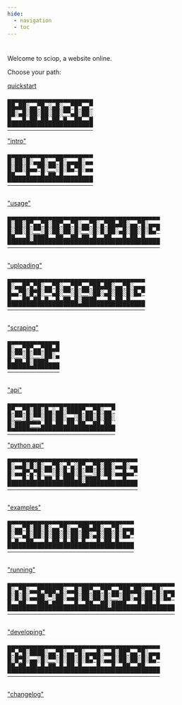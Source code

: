 ```yaml
---
hide:
  - navigation
  - toc
---
```


# 
<p class="font-mono">
Welcome to sciop, a website online.
</p>

<p class="font-mono">
Choose your path:
</p>

<div class="quickstart-container">
    <a href="quickstart/">quickstart</a>
</div>


<div class="index-linkbox">
<a href="intro/overview" aria-label="Intro">
<pre class="index-link" role="img">
▄▄▄▄▄▄▄▄▄▄▄▄▄▄▄▄▄▄▄▄▄▄▄
██▄██░▄▄▀█▄░▄█░▄▄▀█▀▄▄▀
██░▄█░██░██░██░▀▀▄█░██░
█▄▄▄█▄██▄██▄██▄█▄▄██▄▄█
▀▀▀▀▀▀▀▀▀▀▀▀▀▀▀▀▀▀▀▀▀▀▀
</pre>
<span class="index-link-label" aria-hidden="true">"intro"</span>
</a>

<a href="using/" aria-label="Usage">
<pre class="index-link" role="img">
▄▄▄▄▄▄▄▄▄▄▄▄▄▄▄▄▄▄▄▄▄▄▄
█░██░█░▄▄█░▄▄▀█░▄▄▄█░▄▄
█░██░█▄▄▀█░▀▀░█░█▄▀█░▄▄
██▄▄▄█▄▄▄█▄██▄█▄▄▄▄█▄▄▄
▀▀▀▀▀▀▀▀▀▀▀▀▀▀▀▀▀▀▀▀▀▀▀

</pre>
<span class="index-link-label" aria-hidden="true">"usage"</span>
</a>

<a href="uploading/" aria-label="Uploading">
<pre class="index-link" role="img">
▄▄▄▄▄▄▄▄▄▄▄▄▄▄▄▄▄▄▄▄▄▄▄▄▄▄▄▄▄▄▄▄▄▄▄▄▄▄▄▄▄
█░██░█▀▄▄▀█░██▀▄▄▀█░▄▄▀█░▄▀██▄██░▄▄▀█░▄▄▄
█░██░█░▀▀░█░██░██░█░▀▀░█░█░██░▄█░██░█░█▄▀
██▄▄▄█░████▄▄██▄▄██▄██▄█▄▄██▄▄▄█▄██▄█▄▄▄▄
▀▀▀▀▀▀▀▀▀▀▀▀▀▀▀▀▀▀▀▀▀▀▀▀▀▀▀▀▀▀▀▀▀▀▀▀▀▀▀▀▀

</pre>
<span class="index-link-label" aria-hidden="true">"uploading"</span>
</a>

<a href="scraping/" aria-label="Scraping">
<pre class="index-link" role="img">
▄▄▄▄▄▄▄▄▄▄▄▄▄▄▄▄▄▄▄▄▄▄▄▄▄▄▄▄▄▄▄▄▄▄▄▄▄
█░▄▄█▀▄▀█░▄▄▀█░▄▄▀█▀▄▄▀██▄██░▄▄▀█░▄▄▄
█▄▄▀█░█▀█░▀▀▄█░▀▀░█░▀▀░██░▄█░██░█░█▄▀
█▄▄▄██▄██▄█▄▄█▄██▄█░████▄▄▄█▄██▄█▄▄▄▄
▀▀▀▀▀▀▀▀▀▀▀▀▀▀▀▀▀▀▀▀▀▀▀▀▀▀▀▀▀▀▀▀▀▀▀▀▀

</pre>
<span class="index-link-label" aria-hidden="true">"scraping"</span>
</a>
<a href="api" aria-label="API">
<pre class="index-link" role="img">
▄▄▄▄▄▄▄▄▄▄▄▄▄▄
█░▄▄▀█▀▄▄▀██▄█
█░▀▀░█░▀▀░██░▄
█▄██▄█░████▄▄▄
▀▀▀▀▀▀▀▀▀▀▀▀▀▀

</pre>
<span class="index-link-label" aria-hidden="true">"api"</span>
</a>
<a href="python" aria-label="Python API">
<pre class="index-link" role="img">
▄▄▄▄▄▄▄▄▄▄▄▄▄▄▄▄▄▄▄▄▄▄▄▄▄▄▄▄▄
█▀▄▄▀█░██░█▄░▄█░████▀▄▄▀█░▄▄▀
█░▀▀░█░▀▀░██░██░▄▄░█░██░█░██░
█░████▀▀▀▄██▄██▄██▄██▄▄██▄██▄
▀▀▀▀▀▀▀▀▀▀▀▀▀▀▀▀▀▀▀▀▀▀▀▀▀▀▀▀▀
</pre>
<span class="index-link-label" aria-hidden="true">"python api"</span>
</a>
<a href="examples/" aria-label="Examples">
<pre class="index-link" role="img">
▄▄▄▄▄▄▄▄▄▄▄▄▄▄▄▄▄▄▄▄▄▄▄▄▄▄▄▄▄▄▄▄▄▄▄
█░▄▄█░█░█░▄▄▀█░▄▀▄░█▀▄▄▀█░██░▄▄█░▄▄
█░▄▄█▀▄▀█░▀▀░█░█▄█░█░▀▀░█░██░▄▄█▄▄▀
█▄▄▄█▄█▄█▄██▄█▄███▄█░████▄▄█▄▄▄█▄▄▄
▀▀▀▀▀▀▀▀▀▀▀▀▀▀▀▀▀▀▀▀▀▀▀▀▀▀▀▀▀▀▀▀▀▀▀

</pre>
<span class="index-link-label" aria-hidden="true">"examples"</span>
</a>
<a href="running/" aria-label="Running">
<pre class="index-link" role="img">
▄▄▄▄▄▄▄▄▄▄▄▄▄▄▄▄▄▄▄▄▄▄▄▄▄▄▄▄▄▄▄▄▄▄
█░▄▄▀█░██░█░▄▄▀█░▄▄▀██▄██░▄▄▀█░▄▄▄
█░▀▀▄█░██░█░██░█░██░██░▄█░██░█░█▄▀
█▄█▄▄██▄▄▄█▄██▄█▄██▄█▄▄▄█▄██▄█▄▄▄▄
▀▀▀▀▀▀▀▀▀▀▀▀▀▀▀▀▀▀▀▀▀▀▀▀▀▀▀▀▀▀▀▀▀▀

</pre>
<span class="index-link-label" aria-hidden="true">"running"</span>
</a>
<a href="develop/" aria-label="Developing">
<pre class="index-link" role="img">
▄▄▄▄▄▄▄▄▄▄▄▄▄▄▄▄▄▄▄▄▄▄▄▄▄▄▄▄▄▄▄▄▄▄▄▄▄▄▄▄▄▄▄▄▄
█░▄▀█░▄▄█▀███▀█░▄▄█░██▀▄▄▀█▀▄▄▀██▄██░▄▄▀█░▄▄▄
█░█░█░▄▄██░▀░██░▄▄█░██░██░█░▀▀░██░▄█░██░█░█▄▀
█▄▄██▄▄▄███▄███▄▄▄█▄▄██▄▄██░████▄▄▄█▄██▄█▄▄▄▄
▀▀▀▀▀▀▀▀▀▀▀▀▀▀▀▀▀▀▀▀▀▀▀▀▀▀▀▀▀▀▀▀▀▀▀▀▀▀▀▀▀▀▀▀▀

</pre>
<span class="index-link-label" aria-hidden="true">"developing"</span>
</a>
<a href="changelog/" aria-label="Changelog">
<pre class="index-link" role="img">
▄▄▄▄▄▄▄▄▄▄▄▄▄▄▄▄▄▄▄▄▄▄▄▄▄▄▄▄▄▄▄▄▄▄▄▄▄▄▄▄▄
█▀▄▀█░████░▄▄▀█░▄▄▀█░▄▄▄█░▄▄█░██▀▄▄▀█░▄▄▄
█░█▀█░▄▄░█░▀▀░█░██░█░█▄▀█░▄▄█░██░██░█░█▄▀
██▄██▄██▄█▄██▄█▄██▄█▄▄▄▄█▄▄▄█▄▄██▄▄██▄▄▄▄
▀▀▀▀▀▀▀▀▀▀▀▀▀▀▀▀▀▀▀▀▀▀▀▀▀▀▀▀▀▀▀▀▀▀▀▀▀▀▀▀▀

</pre>
<span class="index-link-label" aria-hidden="true">"changelog"</span>
</a>
</div>




